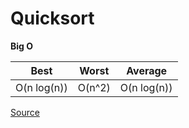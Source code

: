 # Quicksort

**Big O**

| Best        | Worst        | Average     |
| ----------- | ------------ | ----------- |
| O(n log(n)) | O(n^2)       | O(n log(n)) |

[Source](http://bigocheatsheet.com/)